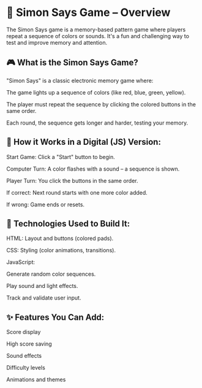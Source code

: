 # 🧠 Simon Says Game – Overview
The Simon Says game is a memory-based pattern game where players repeat a sequence of colors or sounds. It's a fun and challenging way to test and improve memory and attention.

## 🎮 What is the Simon Says Game?
"Simon Says" is a classic electronic memory game where:

The game lights up a sequence of colors (like red, blue, green, yellow).

The player must repeat the sequence by clicking the colored buttons in the same order.

Each round, the sequence gets longer and harder, testing your memory.

## 🔧 How it Works in a Digital (JS) Version:
Start Game: Click a "Start" button to begin.

Computer Turn: A color flashes with a sound – a sequence is shown.

Player Turn: You click the buttons in the same order.

If correct: Next round starts with one more color added.

If wrong: Game ends or resets.

## 🧱 Technologies Used to Build It:
HTML: Layout and buttons (colored pads).

CSS: Styling (color animations, transitions).

JavaScript:

Generate random color sequences.

Play sound and light effects.

Track and validate user input.

## ✨ Features You Can Add:
Score display

High score saving

Sound effects

Difficulty levels

Animations and themes
